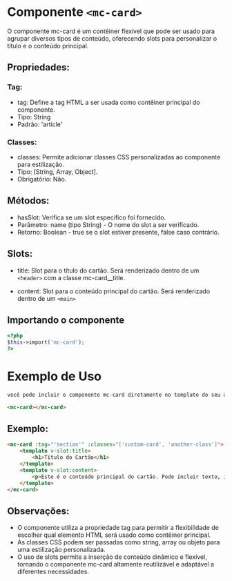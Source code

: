 # Componente `<mc-card>`
O componente mc-card é um contêiner flexível que pode ser usado para agrupar diversos tipos de conteúdo, oferecendo slots para personalizar o título e o conteúdo principal.

## Propriedades:

### Tag:
- tag: Define a tag HTML a ser usada como contêiner principal do componente.
- Tipo: String
- Padrão: 'article'

### Classes:
- classes: Permite adicionar classes CSS personalizadas ao componente para estilização.
- Tipo: [String, Array, Object].
- Obrigatório: Não.

## Métodos:

- hasSlot: Verifica se um slot específico foi fornecido.
- Parâmetro: name (tipo String) - O nome do slot a ser verificado.
- Retorno: Boolean - true se o slot estiver presente, false caso contrário.

## Slots:
- title: Slot para o título do cartão. Será renderizado dentro de um ``` <header> ``` com a classe mc-card__title.

- content: Slot para o conteúdo principal do cartão. Será renderizado dentro de um 
 ```<main> ```

## Importando o componente
```PHP
<?php 
$this->import('mc-card');
?>
```
# Exemplo de Uso

<!-- utilizaçao básica -->

```HTML
você pode incluir o componente mc-card diretamente no template do seu aplicativo, onde deseja que ele seja renderizado.

<mc-card></mc-card>
```
## Exemplo:
```HTML
<mc-card :tag="'section'" :classes="['custom-card', 'another-class']">
    <template v-slot:title>
        <h1>Título do Cartão</h1>
    </template>
    <template v-slot:content>
        <p>Este é o conteúdo principal do cartão. Pode incluir texto, imagens, ou qualquer outro conteúdo HTML.</p>
    </template>
</mc-card>
```
## Observações:
- O componente utiliza a propriedade tag para permitir a flexibilidade de escolher qual elemento HTML será usado como contêiner principal.
- As classes CSS podem ser passadas como string, array ou objeto para uma estilização personalizada.
- O uso de slots permite a inserção de conteúdo dinâmico e flexível, tornando o componente mc-card altamente reutilizável e adaptável a diferentes necessidades.


